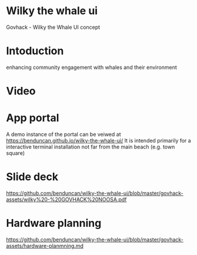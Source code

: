 # Wilky the whale ui
Govhack - Wilky the Whale UI concept

# Intoduction
enhancing community engagement with whales and their environment

# Video


# App portal
A demo instance of the portal can be veiwed at https://benduncan.github.io/wilky-the-whale-ui/
It is intended primarily for a interactive terminal installation not far from the main beach (e.g. town square)

# Slide deck
https://github.com/benduncan/wilky-the-whale-ui/blob/master/govhack-assets/wilky%20-%20GOVHACK%20NOOSA.pdf

# Hardware planning
https://github.com/benduncan/wilky-the-whale-ui/blob/master/govhack-assets/hardware-planmning.md 

